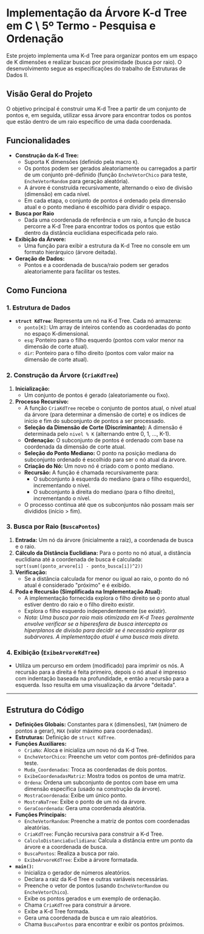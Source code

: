 # Implementação da Árvore K-d Tree em C \ 5º Termo - Pesquisa e Ordenação

Este projeto implementa uma K-d Tree para organizar pontos em um espaço de K dimensões e realizar buscas por proximidade (busca por raio). O desenvolvimento segue as especificações do trabalho de Estruturas de Dados II.

## Visão Geral do Projeto

O objetivo principal é construir uma K-d Tree a partir de um conjunto de pontos e, em seguida, utilizar essa árvore para encontrar todos os pontos que estão dentro de um raio específico de uma dada coordenada.

## Funcionalidades

*   **Construção da K-d Tree:**
    *   Suporta K dimensões (definido pela macro `K`).
    *   Os pontos podem ser gerados aleatoriamente ou carregados a partir de um conjunto pré-definido (função `EncheVetorChico` para teste, `EncheVetorRandom` para geração aleatória).
    *   A árvore é construída recursivamente, alternando o eixo de divisão (dimensão) em cada nível.
    *   Em cada etapa, o conjunto de pontos é ordenado pela dimensão atual e o ponto mediano é escolhido para dividir o espaço.
*   **Busca por Raio**
    *   Dada uma coordenada de referência e um raio, a função de busca percorre a K-d Tree para encontrar todos os pontos que estão dentro da distância euclidiana especificada pelo raio.
*   **Exibição da Árvore:**
    *   Uma função para exibir a estrutura da K-d Tree no console em um formato hierárquico (árvore deitada).
*   **Geração de Dados:**
    *   Pontos e a coordenada de busca/raio podem ser gerados aleatoriamente para facilitar os testes.

## Como Funciona

### 1. Estrutura de Dados

*   **`struct KdTree`**: Representa um nó na K-d Tree. Cada nó armazena:
    *   `ponto[K]`: Um array de inteiros contendo as coordenadas do ponto no espaço K-dimensional.
    *   `esq`: Ponteiro para o filho esquerdo (pontos com valor menor na dimensão de corte atual).
    *   `dir`: Ponteiro para o filho direito (pontos com valor maior na dimensão de corte atual).

### 2. Construção da Árvore (`CriaKdTree`)

1.  **Inicialização:**
    *   Um conjunto de pontos é gerado (aleatoriamente ou fixo).
2.  **Processo Recursivo:**
    *   A função `CriaKdTree` recebe o conjunto de pontos atual, o nível atual da árvore (para determinar a dimensão de corte) e os índices de início e fim do subconjunto de pontos a ser processado.
    *   **Seleção da Dimensão de Corte (Discriminante):** A dimensão é determinada pelo `nivel % K` (alternando entre 0, 1, ..., K-1).
    *   **Ordenação:** O subconjunto de pontos é ordenado com base na coordenada da dimensão de corte atual.
    *   **Seleção do Ponto Mediano:** O ponto na posição mediana do subconjunto ordenado é escolhido para ser o nó atual da árvore.
    *   **Criação do Nó:** Um novo nó é criado com o ponto mediano.
    *   **Recursão:** A função é chamada recursivamente para:
        *   O subconjunto à esquerda do mediano (para o filho esquerdo), incrementando o nível.
        *   O subconjunto à direita do mediano (para o filho direito), incrementando o nível.
    *   O processo continua até que os subconjuntos não possam mais ser divididos (início > fim).

### 3. Busca por Raio (`BuscaPontos`)

1.  **Entrada:** Um nó da árvore (inicialmente a raiz), a coordenada de busca e o raio.
2.  **Cálculo da Distância Euclidiana:** Para o ponto no nó atual, a distância euclidiana até a coordenada de busca é calculada:
    `sqrt(sum((ponto_arvore[i] - ponto_busca[i])^2))`
3.  **Verificação:**
    *   Se a distância calculada for menor ou igual ao raio, o ponto do nó atual é considerado "próximo" e é exibido.
4.  **Poda e Recursão (Simplificada na Implementação Atual):**
    *   A implementação fornecida explora o filho direito se o ponto atual estiver dentro do raio e o filho direito existir.
    *   Explora o filho esquerdo independentemente (se existir).
    *   *Nota: Uma busca por raio mais otimizada em K-d Trees geralmente envolve verificar se a hiperesfera de busca intercepta os hiperplanos de divisão para decidir se é necessário explorar as subárvores. A implementação atual é uma busca mais direta.*

### 4. Exibição (`ExibeArvoreKdTree`)

*   Utiliza um percurso em ordem (modificado) para imprimir os nós. A recursão para a direita é feita primeiro, depois o nó atual é impresso com indentação baseada na profundidade, e então a recursão para a esquerda. Isso resulta em uma visualização da árvore "deitada".

---

## Estrutura do Código

*   **Definições Globais:** Constantes para `K` (dimensões), `TAM` (número de pontos a gerar), `MAX` (valor máximo para coordenadas).
*   **Estruturas:** Definição de `struct KdTree`.
*   **Funções Auxiliares:**
    *   `CriaNo`: Aloca e inicializa um novo nó da K-d Tree.
    *   `EncheVetorChico`: Preenche um vetor com pontos pré-definidos para teste.
    *   `Muda_Coordenadas`: Troca as coordenadas de dois pontos.
    *   `ExibeCoordenadasMatriz`: Mostra todos os pontos de uma matriz.
    *   `Ordena`: Ordena um subconjunto de pontos com base em uma dimensão específica (usado na construção da árvore).
    *   `MostraCoordenada`: Exibe um único ponto.
    *   `MostraNaTree`: Exibe o ponto de um nó da árvore.
    *   `GeraCoordenada`: Gera uma coordenada aleatória.
*   **Funções Principais:**
    *   `EncheVetorRandom`: Preenche a matriz de pontos com coordenadas aleatórias.
    *   `CriaKdTree`: Função recursiva para construir a K-d Tree.
    *   `CalculoDistanciaEuclidiana`: Calcula a distância entre um ponto da árvore e a coordenada de busca.
    *   `BuscaPontos`: Realiza a busca por raio.
    *   `ExibeArvoreKdTree`: Exibe a árvore formatada.
*   **`main()`:**
    *   Inicializa o gerador de números aleatórios.
    *   Declara a raiz da K-d Tree e outras variáveis necessárias.
    *   Preenche o vetor de pontos (usando `EncheVetorRandom` ou `EncheVetorChico`).
    *   Exibe os pontos gerados e um exemplo de ordenação.
    *   Chama `CriaKdTree` para construir a árvore.
    *   Exibe a K-d Tree formada.
    *   Gera uma coordenada de busca e um raio aleatórios.
    *   Chama `BuscaPontos` para encontrar e exibir os pontos próximos.
